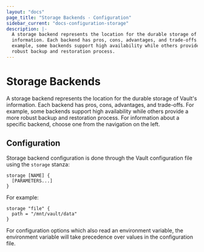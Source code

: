 ```yaml
---
layout: "docs"
page_title: "Storage Backends - Configuration"
sidebar_current: "docs-configuration-storage"
description: |-
  A storage backend represents the location for the durable storage of Vault's
  information. Each backend has pros, cons, advantages, and trade-offs. For
  example, some backends support high availability while others provide a more
  robust backup and restoration process.
---
```


# Storage Backends

A storage backend represents the location for the durable storage of Vault's
information. Each backend has pros, cons, advantages, and trade-offs. For
example, some backends support high availability while others provide a more
robust backup and restoration process. For information about a specific backend,
choose one from the navigation on the left.

## Configuration

Storage backend configuration is done through the Vault configuration file using
the `storage` stanza:

```hcl
storage [NAME] {
  [PARAMETERS...]
}
```

For example:

```hcl
storage "file" {
  path = "/mnt/vault/data"
}
```

For configuration options which also read an environment variable, the
environment variable will take precedence over values in the configuration
file.
